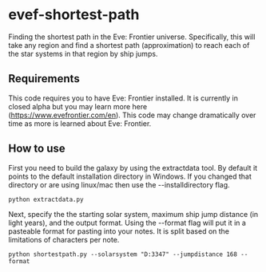 # evef-shortest-path

Finding the shortest path in the Eve: Frontier universe. Specifically, this will take any region and find a shortest path (approximation) to reach each of the star systems in that region by ship jumps.

## Requirements

This code requires you to have Eve: Frontier installed. It is currently in closed alpha but you may learn more here (https://www.evefrontier.com/en). This code may change dramatically over time as more is learned about Eve: Frontier.

## How to use

First you need to build the galaxy by using the extractdata tool. By default it points to the default installation directory in Windows. If you changed that directory or are using linux/mac then use the --installdirectory flag.

```console
python extractdata.py
```

Next, specify the the starting solar system, maximum ship jump distance (in light years), and the output format. Using the --format flag will put it in a pasteable format for pasting into your notes. It is split based on the limitations of characters per note.

```console
python shortestpath.py --solarsystem "D:3347" --jumpdistance 168 --format
```
